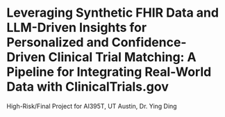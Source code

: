 # Leveraging Synthetic FHIR Data and LLM-Driven Insights for Personalized and Confidence-Driven Clinical Trial Matching: A Pipeline for Integrating Real-World Data with ClinicalTrials.gov

High-Risk/Final Project for AI395T, UT Austin, Dr. Ying Ding 
